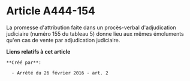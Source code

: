 # Article A444-154

La promesse d'attribution faite dans un procès-verbal d'adjudication judiciaire (numéro 155 du tableau 5) donne lieu aux
mêmes émoluments qu'en cas de vente par adjudication judiciaire.

**Liens relatifs à cet article**

	**Créé par**:

	  - Arrêté du 26 février 2016 - art. 2
